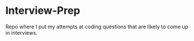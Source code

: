 # Interview-Prep

Repo where I put my attempts at coding questions that are likely to come up in interviews. 
